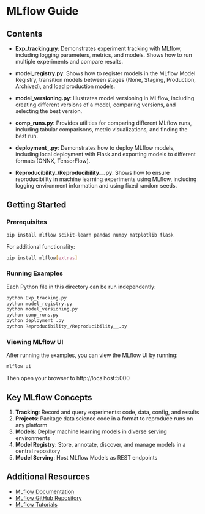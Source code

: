 # MLflow Guide



## Contents

- **Exp_tracking.py**: Demonstrates experiment tracking with MLflow, including logging parameters, metrics, and models. Shows how to run multiple experiments and compare results.

- **model_registry.py**: Shows how to register models in the MLflow Model Registry, transition models between stages (None, Staging, Production, Archived), and load production models.

- **model_versioning.py**: Illustrates model versioning in MLflow, including creating different versions of a model, comparing versions, and selecting the best version.

- **comp_runs.py**: Provides utilities for comparing different MLflow runs, including tabular comparisons, metric visualizations, and finding the best run.

- **deployment_.py**: Demonstrates how to deploy MLflow models, including local deployment with Flask and exporting models to different formats (ONNX, TensorFlow).

- **Reproducibility_/Reproducibility__.py**: Shows how to ensure reproducibility in machine learning experiments using MLflow, including logging environment information and using fixed random seeds.

## Getting Started

### Prerequisites

```bash
pip install mlflow scikit-learn pandas numpy matplotlib flask
```

For additional functionality:

```bash
pip install mlflow[extras]
```

### Running Examples

Each Python file in this directory can be run independently:

```bash
python Exp_tracking.py
python model_registry.py
python model_versioning.py
python comp_runs.py
python deployment_.py
python Reproducibility_/Reproducibility__.py
```

### Viewing MLflow UI

After running the examples, you can view the MLflow UI by running:

```bash
mlflow ui
```

Then open your browser to http://localhost:5000

## Key MLflow Concepts

1. **Tracking**: Record and query experiments: code, data, config, and results
2. **Projects**: Package data science code in a format to reproduce runs on any platform
3. **Models**: Deploy machine learning models in diverse serving environments
4. **Model Registry**: Store, annotate, discover, and manage models in a central repository
5. **Model Serving**: Host MLflow Models as REST endpoints

## Additional Resources

- [MLflow Documentation](https://mlflow.org/docs/latest/index.html)
- [MLflow GitHub Repository](https://github.com/mlflow/mlflow)
- [MLflow Tutorials](https://mlflow.org/docs/latest/tutorials-and-examples/index.html)